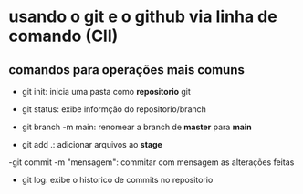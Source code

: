 # usando o git e o github via linha de comando (ClI)

## comandos para operações mais comuns

- git init: inicia uma pasta como **repositorio** git

- git status: exibe informção do repositorio/branch

- git branch -m main: renomear a branch de **master** para **main**

- git add .: adicionar arquivos ao **stage**

-git commit -m "mensagem": commitar com mensagem as alterações feitas

- git log: exibe o historico de commits no repositorio 
